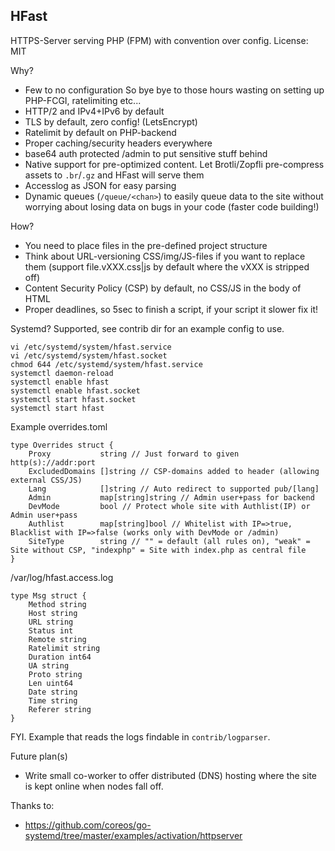 HFast
-------------
HTTPS-Server serving PHP (FPM) with convention over config.
License: MIT

Why?
- Few to no configuration
 So bye bye to those hours wasting on setting
 up PHP-FCGI, ratelimiting etc...
- HTTP/2 and IPv4+IPv6 by default
- TLS by default, zero config! (LetsEncrypt)
- Ratelimit by default on PHP-backend
- Proper caching/security headers everywhere
- base64 auth protected /admin to put sensitive stuff behind
- Native support for pre-optimized content. Let Brotli/Zopfli pre-compress assets
 to `.br`/`.gz` and HFast will serve them
- Accesslog as JSON for easy parsing
- Dynamic queues (`/queue/<chan>`) to easily queue data to the site without
 worrying about losing data on bugs in your code (faster code building!)

How?
- You need to place files in the pre-defined project structure
- Think about URL-versioning CSS/img/JS-files if you want to replace them (support file.vXXX.css|js by default where the vXXX is stripped off)
- Content Security Policy (CSP) by default, no CSS/JS in the body of HTML
- Proper deadlines, so 5sec to finish a script, if your script it slower fix it!

Systemd?
Supported, see contrib dir for an example config to use.
```
vi /etc/systemd/system/hfast.service
vi /etc/systemd/system/hfast.socket
chmod 644 /etc/systemd/system/hfast.service
systemctl daemon-reload
systemctl enable hfast
systemctl enable hfast.socket
systemctl start hfast.socket
systemctl start hfast
```

Example overrides.toml
```
type Overrides struct {
	Proxy           string // Just forward to given http(s)://addr:port
	ExcludedDomains []string // CSP-domains added to header (allowing external CSS/JS)
	Lang            []string // Auto redirect to supported pub/[lang]
	Admin           map[string]string // Admin user+pass for backend
	DevMode         bool // Protect whole site with Authlist(IP) or Admin user+pass
	Authlist        map[string]bool // Whitelist with IP=>true, Blacklist with IP=>false (works only with DevMode or /admin)
	SiteType        string // "" = default (all rules on), "weak" = Site without CSP, "indexphp" = Site with index.php as central file
}
```

/var/log/hfast.access.log
```
type Msg struct {
	Method string
	Host string
	URL string
	Status int
	Remote string
	Ratelimit string
	Duration int64
	UA string
	Proto string
	Len uint64
	Date string
	Time string
	Referer string
}
```
FYI. Example that reads the logs findable in `contrib/logparser`.

Future plan(s)
- Write small co-worker to offer distributed (DNS)
 hosting where the site is kept online when nodes fall off.

Thanks to:
* https://github.com/coreos/go-systemd/tree/master/examples/activation/httpserver

